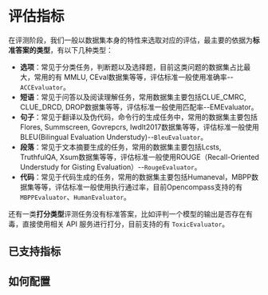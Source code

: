 # 评估指标

在评测阶段，我们一般以数据集本身的特性来选取对应的评估，最主要的依据为**标准答案的类型**，有以下几种类型：

- **选项**：常见于分类任务，判断题以及选择题，目前这类问题的数据集占比最大，常用的有 MMLU, CEval数据集等等，评估标准一般使用准确率--`ACCEvaluator`。
- **短语**：常见于问答以及阅读理解任务，常用数据集主要包括CLUE_CMRC, CLUE_DRCD, DROP数据集等等，评估标准一般使用匹配率--EMEvaluator。
- **句子**：常见于翻译以及伪代码，命令行的生成任务中，常用的数据集主要包括Flores, Summscreen, Govrepcrs, Iwdlt2017数据集等等，评估标准一般使用BLEU(Bilingual Evaluation Understudy)--`BleuEvaluator`。
- **段落**：常见于文本摘要生成的任务，常用的数据集主要包括Lcsts, TruthfulQA, Xsum数据集等等，评估标准一般使用ROUGE（Recall-Oriented Understudy for Gisting Evaluation）--`RougeEvaluator`。
- **代码**：常见于代码生成的任务，常用的数据集主要包括Humaneval，MBPP数据集等等，评估标准一般使用执行通过率，目前Opencompass支持的有`MBPPEvaluator`、`HumanEvaluator`。

还有一类**打分类型**评测任务没有标准答案，比如评判一个模型的输出是否存在有毒，直接使用相关 API 服务进行打分，目前支持的有 `ToxicEvaluator`。

## 已支持指标

## 如何配置


